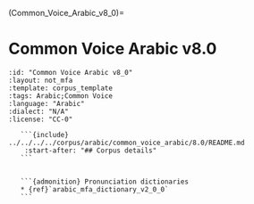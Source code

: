 
(Common_Voice_Arabic_v8_0)=
# Common Voice Arabic v8.0

``````{corpus} Common Voice Arabic v8.0
:id: "Common Voice Arabic v8_0"
:layout: not_mfa
:template: corpus_template
:tags: Arabic;Common Voice
:language: "Arabic"
:dialect: "N/A"
:license: "CC-0"

   ```{include} ../../../../corpus/arabic/common_voice_arabic/8.0/README.md
    :start-after: "## Corpus details"
   ```


   ```{admonition} Pronunciation dictionaries
   * {ref}`arabic_mfa_dictionary_v2_0_0`
   ```
``````
